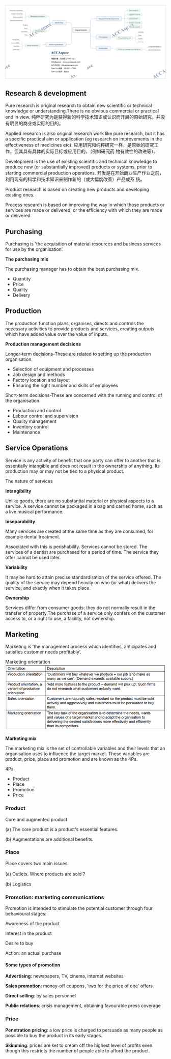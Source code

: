 ![image](./img/ACCAspace_F1_Map_2.png)

## Research & development
Pure research is original research to obtain new scientific or technical knowledge or understanding.There is no obvious commercial or practical end in view.
纯粹研究为是获得新的科学技术知识或认识而开展的原始研究。并没有明显的商业或实际的目的。

Applied research is also original research work like pure research, but it has a specific practical aim or application (eg research on improvements in the effectiveness of medicines etc).
应用研究和纯粹研究一样，是原始的研究工作，但其具有具体的实际目标或应用目的。（例如研究药
物有效性的改进等）。

Development is the use of existing scientific and technical knowledge to produce new (or substantially improved) products or systems, prior to starting commercial production operations.
开发是在开始商业生产作业之前，利用现有的科学和技术知识来制作新的（或大幅度改善）产品或系
统。

Product research is based on creating new products and developing existing ones.

Process research is based on improving the way in which those products or services are made or
delivered, or the efficiency with which they are made or delivered.

## Purchasing
Purchasing is 'the acquisition of material resources and business services for use by the organisation’.

**The purchasing mix**

The purchasing manager has to obtain the best purchasing mix.
- Quantity
- Price
- Quality
- Delivery

## Production
The production function plans, organises, directs and controls the necessary activities to provide products and services, creating outputs which have added value over the value of inputs.

**Production management decisions**

Longer-term decisions-These are related to setting up the production organisation.
- Selection of equipment and processes
- Job design and methods
- Factory location and layout
- Ensuring the right number and skills of employees

Short-term decisions-These are concerned with the running and control of the organisation.
- Production and control
- Labour control and supervision
- Quality management
- Inventory control
- Maintenance

## Service Operations
Service is any activity of benefit that one party can offer to another that is essentially intangible and does not result in the ownership of anything. Its production may or may not be tied to a physical product.

The nature of services

**Intangibility**

Unlike goods, there are no substantial material or physical aspects to a service. A service cannot be packaged in a bag and carried home, such as a live musical performance.

**Inseparability**

Many services are created at the same time as they are consumed, for example dental treatment.

Associated with this is perishability. Services cannot be stored. The services of a dentist are purchased for a period of time. The service they offer cannot be used later.

**Variability**

It may be hard to attain precise standardisation of the service offered. The quality of the
service may depend heavily on who (or what) delivers the service, and exactly when it takes
place.

**Ownership**

Services differ from consumer goods: they do not normally result in the transfer of property.The
purchase of a service only confers on the customer access to, or a right to use, a facility, not
ownership.

## Marketing
Marketing is 'the management process which identifies, anticipates and satisfies customer needs
profitably’.

Marketing orientation
![image](./img/MarketingOrientation.png)

**Marketing mix**

The marketing mix is the set of controllable variables and their levels that an organisation uses to influence the target market. These variables are product, price, place and promotion and are known as the 4Ps.

4Ps
- Product
- Place
- Promotion
- Price

### Product
Core and augmented product

(a) The core product is a product's essential features.

(b) Augmentations are additional benefits.
### Place
Place covers two main issues.

(a) Outlets. Where products are sold？

(b) Logistics
### Promotion: marketing communications
Promotion is intended to stimulate the potential customer through four behavioural stages:

Awareness of the product

Interest in the product

Desire to buy

Action: an actual purchase

#### Some types of promotion
**Advertising**: newspapers, TV, cinema, internet websites

**Sales promotion**: money-off coupons, 'two for the price of one' offers

**Direct selling**: by sales personnel

**Public relations**: crisis management, obtaining favourable press coverage

### Price
**Penetration pricing**: a low price is charged to persuade as many people as possible to buy the
product in its early stages.

**Skimming**: prices are set to cream off the highest level of profits even though this restricts the number of people able to afford the product.